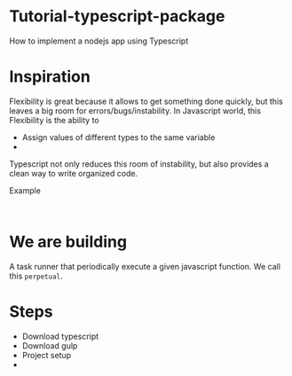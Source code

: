 # Tutorial-typescript-package
How to implement a nodejs app using Typescript

# Inspiration 
Flexibility is great because it allows to get something done quickly, but this leaves a big room for errors/bugs/instability.
In Javascript world, this Flexibility is the ability to
* Assign values of different types to the same variable
* 

Typescript not only reduces this room of instability, but also provides a clean way to write organized code.

Example
```javascript

```

```typescript

```

# We are building
A task runner that periodically execute a given javascript function. We call this `perpetual`.

# Steps
* Download typescript
* Download gulp
* Project setup
* 




